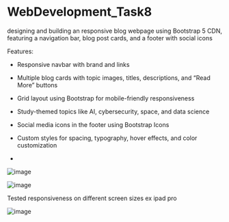# WebDevelopment_Task8
 designing and building an responsive blog webpage using Bootstrap 5 CDN, featuring a navigation bar, blog post cards, and a footer with social icons

 Features:

- Responsive navbar with brand and links

- Multiple blog cards with topic images, titles, descriptions, and “Read More” buttons

- Grid layout using Bootstrap for mobile-friendly responsiveness

- Study-themed topics like AI, cybersecurity, space, and data science

- Social media icons in the footer using Bootstrap Icons

- Custom styles for spacing, typography, hover effects, and color customization
- 
![image](https://github.com/user-attachments/assets/84e47355-1d4b-4ca1-bada-fc33b0e018a1)

![image](https://github.com/user-attachments/assets/f756d31f-fb65-4b4c-b620-4b4ec44ec33e)

Tested responsiveness on different screen sizes  ex ipad pro

![image](https://github.com/user-attachments/assets/537b0d29-6c4c-4341-8ff0-1145e073f473)


